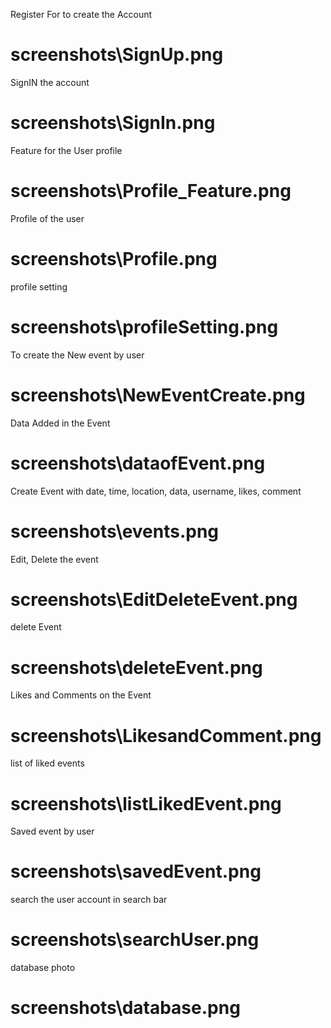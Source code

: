  Register For to create the Account
# screenshots\SignUp.png

 SignIN the account
# screenshots\SignIn.png

 Feature for the User profile
# screenshots\Profile_Feature.png

 Profile of the user
# screenshots\Profile.png

 profile setting
# screenshots\profileSetting.png

 To create the New event by user
# screenshots\NewEventCreate.png

 Data Added in the Event
# screenshots\dataofEvent.png

 Create Event with date, time, location, data, username, likes, comment
# screenshots\events.png

 Edit, Delete the event
# screenshots\EditDeleteEvent.png

 delete Event
# screenshots\deleteEvent.png

 Likes and Comments on the Event
# screenshots\LikesandComment.png

 list of liked events
# screenshots\listLikedEvent.png

 Saved event by user
# screenshots\savedEvent.png

 search the user account in search bar
# screenshots\searchUser.png

 database photo
# screenshots\database.png